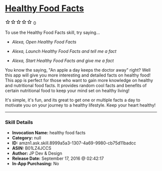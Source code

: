 # [Healthy Food Facts](http://alexa.amazon.com/#skills/amzn1.ask.skill.8999a5a3-1307-4a69-9980-cb75d11badcc)
![0 stars](../../images/ic_star_border_black_18dp_1x.png)![0 stars](../../images/ic_star_border_black_18dp_1x.png)![0 stars](../../images/ic_star_border_black_18dp_1x.png)![0 stars](../../images/ic_star_border_black_18dp_1x.png)![0 stars](../../images/ic_star_border_black_18dp_1x.png) 0

To use the Healthy Food Facts skill, try saying...

* *Alexa, Open Healthy Food Facts*

* *Alexa, Launch Healthy Food Facts and tell me a fact*

* *Alexa, Start Healthy Food Facts and give me a fact*

You know the saying, "An apple a day keeps the doctor away" right? Well this app will give you more interesting and detailed facts on healthy food! This app is perfect for those who want to gain more knowledge on healthy and nutritional food facts. It provides random cool facts and benefits of certain nutritional food to keep your mind set on healthy living! 

It's simple, it's fun, and its great to get one or multiple facts a day to motivate you on your journey to a healthy lifestyle. Keep your heart healthy!

***

### Skill Details

* **Invocation Name:** healthy food facts
* **Category:** null
* **ID:** amzn1.ask.skill.8999a5a3-1307-4a69-9980-cb75d11badcc
* **ASIN:** B01LZ4JCCS
* **Author:** JP Dev & Design
* **Release Date:** September 17, 2016 @ 02:42:17
* **In-App Purchasing:** No
